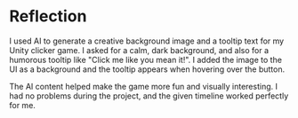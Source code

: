 # Reflection

I used AI to generate a creative background image and a tooltip text for my Unity clicker game. I asked for a calm, dark background, and also for a humorous tooltip like "Click me like you mean it!". I added the image to the UI as a background and the tooltip appears when hovering over the button.

The AI content helped make the game more fun and visually interesting. I had no problems during the project, and the given timeline worked perfectly for me.
